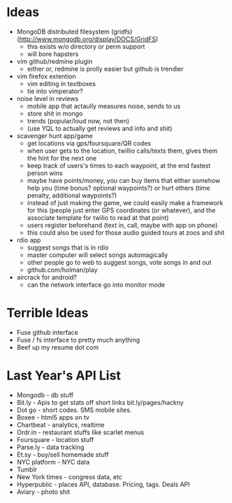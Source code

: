 # Ideas
* MongoDB distributed filesystem (gridfs) (http://www.mongodb.org/display/DOCS/GridFS)
    * this exists w/o directory or perm support
    * will bore hapsters
* vim github/redmine plugin
    * either or, redmine is prolly easier but github is trendier
* vim firefox extention
    * vim editing in textboxes
    * tie into vimperator?
* noise level in reviews
    * mobile app that actaully measures noise, sends to us
    * store shit in mongo
    * trends (popular/loud now, not then)
    * (use YQL to actually get reviews and info and shit)
* scavenger hunt app/game
    * get locations via gps/foursquare/QR codes
    * when user gets to the location, twillio calls/texts them, gives them the 
      hint for the next one
    * keep track of users's times to each waypoint, at the end fastest person wins
    * maybe have points/money, you can buy items that either somehow help you (time bonus? optional waypoints?) or hurt others (time penalty, additional waypoints?)
    * instead of just making the game, we could easily make a framework for this (people just enter GPS coordinates (or whatever), and the associate template for twilio to read at that point)
    * users register beforehand (text in, call, maybe with app on phone)
    * this could also be used for those audio guided tours at zoos and shit
* rdio app
    * suggest songs that is in rdio
    * master computer will select songs automagically
    * other people go to web to suggest songs, vote songs in and out
    * github.com/holman/play
* aircrack for android?
    * can the network interface go into monitor mode

# Terrible Ideas
* Fuse github interface
* Fuse / fs interface to pretty much anything
* Beef up my resume dot com

# Last Year's API List
* Mongodb - db stuff
* Bit.ly - Apis to get stats off short links bit.ly/pages/hackny
* Dot go - short codes. SMS mobile sites. 
* Boxee - html5 apps on tv
* Chartbeat - analytics, realtime
* Ordr.in - restaurant stuffs like scarlet menus
* Foursquare - location stuff
* Parse.ly - data tracking
* Et.sy - buy/sell homemade stuff
* NYC platform - NYC data
* Tumblr
* New York times - congress data, etc
* Hyperpublic - places API, database. Pricing, tags. Deals API 
* Aviary - photo shit

